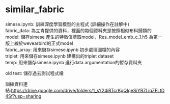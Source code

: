 # similar_fabric

simese.ipynb: 訓練深度學習模型的主程式 (詳細操作在註解中)  
fabric_data: 為立肯提供的資料，裡面的每個資料夾是按照相似布料歸類的  
model: 儲存simese 產生的特徵值萃取model，Res_model_emb_c_1.h5 為第一版上線於wevearbird的正式model  
fabric_array: 用來儲存simese.ipynb 初步處理圖檔的內容  
triplet: 用來儲存simese.ipynb 建構出的triplet dataset  
temp: 用來儲存simese.ipynb 進行data argumentation的暫存資料夾  

old test: 儲存過去測試程式檔

訓練資料連結:https://drive.google.com/drive/folders/1_sY24iBTcrKgQIqeSiYR7LiqZFLtD4Sf?usp=sharing

